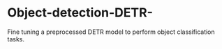 # Object-detection-DETR-
Fine tuning a preprocessed DETR model to perform object classification tasks.
